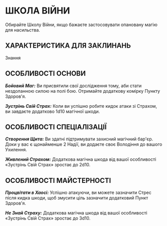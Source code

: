 ﻿# ШКОЛА ВІЙНИ

Обирайте Школу Війни, якщо бажаєте застосовувати опановану магію для насильства.

## ХАРАКТЕРИСТИКА ДЛЯ ЗАКЛИНАНЬ

Знання

## ОСОБЛИВОСТІ ОСНОВИ

***Бойовий Маг:*** Ви присвятили свої дослідження тому, аби стати нездоланною силою на полі бою. Отримайте додаткову комірку Пункту Здоров'я.

***Зустрінь Свій Страх:*** Коли ви успішно робите кидок атаки зі Страхом, ви завдаєте додатково 1d10 магічної шкоди.

## ОСОБЛИВОСТІ СПЕЦІАЛІЗАЦІЇ

***Створення Щита:*** Ви здатні підтримувати захисний магічний бар'єр. Доки у вас є щонайменше 2 Надії, ви додаєте своє Володіння до вашого Ухилення.

***Живлений Страхом:*** Додаткова магічна шкода від вашої особливості «Зустрінь Свій Страх» зростає до 2d10.

## ОСОБЛИВОСТІ МАЙСТЕРНОСТІ

***Процвітати в Хаосі:*** Успішно атакуючи, ви можете зазначити Стрес після кидка шкоди, щоб змусити ціль зазначити додатковий Пункт Здоров'я.

***Не Знай Страху:*** Додаткова магічна шкода від вашої особливості «Зустрінь Свій Страх» зростає до 3d10.